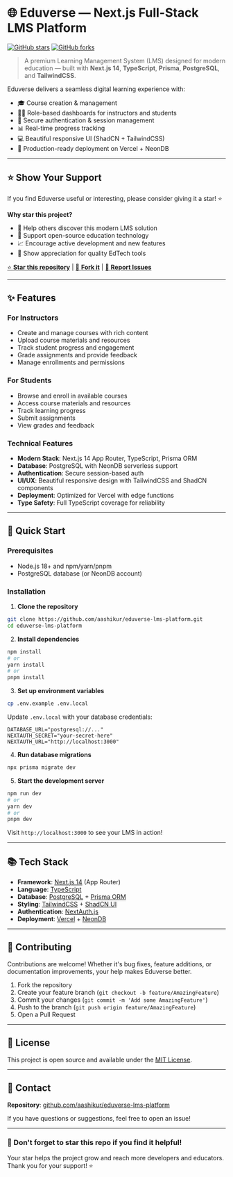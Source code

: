 # 🌐 Eduverse — Next.js Full-Stack LMS Platform

[![GitHub stars](https://img.shields.io/github/stars/aashikur/eduverse-lms-platform?style=social)](https://github.com/aashikur/eduverse-lms-platform/stargazers)
[![GitHub forks](https://img.shields.io/github/forks/aashikur/eduverse-lms-platform?style=social)](https://github.com/aashikur/eduverse-lms-platform/network/members)

> A premium Learning Management System (LMS) designed for modern education — built with **Next.js 14**, **TypeScript**, **Prisma**, **PostgreSQL**, and **TailwindCSS**.

Eduverse delivers a seamless digital learning experience with:
- 🎓 Course creation & management
- 🧑‍🏫 Role-based dashboards for instructors and students
- 🔐 Secure authentication & session management
- 📊 Real-time progress tracking
- 💻 Beautiful responsive UI (ShadCN + TailwindCSS)
- 🚀 Production-ready deployment on Vercel + NeonDB

---

## ⭐ Show Your Support

If you find Eduverse useful or interesting, please consider giving it a star! ⭐

**Why star this project?**
- 🎯 Help others discover this modern LMS solution
- 💪 Support open-source education technology
- 📈 Encourage active development and new features
- 🌟 Show appreciation for quality EdTech tools

[⭐ **Star this repository**](https://github.com/aashikur/eduverse-lms-platform) | [🍴 **Fork it**](https://github.com/aashikur/eduverse-lms-platform/fork) | [🐛 **Report Issues**](https://github.com/aashikur/eduverse-lms-platform/issues)

---

## ✨ Features

### For Instructors
- Create and manage courses with rich content
- Upload course materials and resources
- Track student progress and engagement
- Grade assignments and provide feedback
- Manage enrollments and permissions

### For Students
- Browse and enroll in available courses
- Access course materials and resources
- Track learning progress
- Submit assignments
- View grades and feedback

### Technical Features
- **Modern Stack**: Next.js 14 App Router, TypeScript, Prisma ORM
- **Database**: PostgreSQL with NeonDB serverless support
- **Authentication**: Secure session-based auth
- **UI/UX**: Beautiful responsive design with TailwindCSS and ShadCN components
- **Deployment**: Optimized for Vercel with edge functions
- **Type Safety**: Full TypeScript coverage for reliability

---

## 🚀 Quick Start

### Prerequisites
- Node.js 18+ and npm/yarn/pnpm
- PostgreSQL database (or NeonDB account)

### Installation

1. **Clone the repository**
```bash
git clone https://github.com/aashikur/eduverse-lms-platform.git
cd eduverse-lms-platform
```

2. **Install dependencies**
```bash
npm install
# or
yarn install
# or
pnpm install
```

3. **Set up environment variables**
```bash
cp .env.example .env.local
```

Update `.env.local` with your database credentials:
```env
DATABASE_URL="postgresql://..."
NEXTAUTH_SECRET="your-secret-here"
NEXTAUTH_URL="http://localhost:3000"
```

4. **Run database migrations**
```bash
npx prisma migrate dev
```

5. **Start the development server**
```bash
npm run dev
# or
yarn dev
# or
pnpm dev
```

Visit `http://localhost:3000` to see your LMS in action!

---

## 📚 Tech Stack

- **Framework**: [Next.js 14](https://nextjs.org/) (App Router)
- **Language**: [TypeScript](https://www.typescriptlang.org/)
- **Database**: [PostgreSQL](https://www.postgresql.org/) + [Prisma ORM](https://www.prisma.io/)
- **Styling**: [TailwindCSS](https://tailwindcss.com/) + [ShadCN UI](https://ui.shadcn.com/)
- **Authentication**: [NextAuth.js](https://next-auth.js.org/)
- **Deployment**: [Vercel](https://vercel.com/) + [NeonDB](https://neon.tech/)

---

## 🤝 Contributing

Contributions are welcome! Whether it's bug fixes, feature additions, or documentation improvements, your help makes Eduverse better.

1. Fork the repository
2. Create your feature branch (`git checkout -b feature/AmazingFeature`)
3. Commit your changes (`git commit -m 'Add some AmazingFeature'`)
4. Push to the branch (`git push origin feature/AmazingFeature`)
5. Open a Pull Request

---

## 📝 License

This project is open source and available under the [MIT License](LICENSE).

---

## 📧 Contact

**Repository**: [github.com/aashikur/eduverse-lms-platform](https://github.com/aashikur/eduverse-lms-platform)

If you have questions or suggestions, feel free to open an issue!

---

### 🌟 Don't forget to star this repo if you find it helpful!

Your star helps the project grow and reach more developers and educators. Thank you for your support! ⭐
